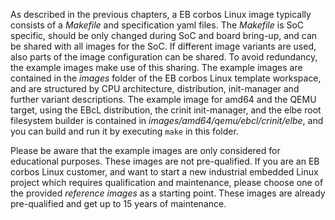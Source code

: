 As described in the previous chapters, a EB corbos Linux image typically consists of a _Makefile_ and specification yaml files. The _Makefile_ is SoC specific, should be only changed during SoC and board bring-up, and can be shared with all images for the SoC. If different image variants are used, also parts of the image configuration can be shared. To avoid redundancy, the example images make use of this sharing. The example images are contained in the _images_ folder of the EB corbos Linux template workspace, and are structured by CPU architecture, distribution, init-manager and further variant descriptions. The example image for amd64 and the QEMU target, using the EBcL distribution, the crinit init-manager, and the elbe root filesystem builder is contained in _images/amd64/qemu/ebcl/crinit/elbe_, and you can build and run it by executing `make` in this folder.

Please be aware that the example images are only considered for educational purposes. These images are not pre-qualified. If you are an EB corbos Linux customer, and want to start a new industrial embedded Linux project which requires qualification and maintenance, please choose one of the provided _reference images_ as a starting point. These images are already pre-qualified and get up to 15 years of maintenance.
